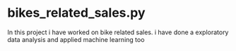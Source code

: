 # bikes_related_sales.py
In this project i have worked on bike related sales. i have done a exploratory data analysis and applied machine learning too
